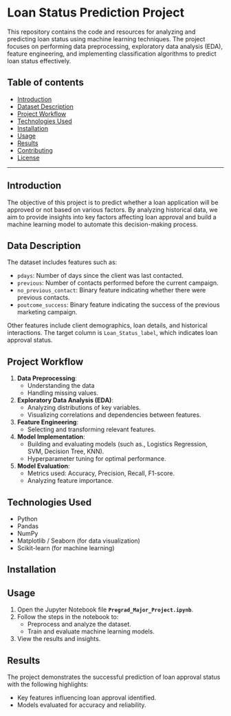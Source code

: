 # Loan Status Prediction Project
This repository contains the code and resources for analyzing and predicting loan status using machine learning techniques. The project focuses on performing data preprocessing, exploratory data analysis (EDA), feature engineering, and implementing classification algorithms to predict loan status effectively.
## Table of contents
- [Introduction](#Introduction)
- [Dataset Description](#Dataset-Description)
- [Project Workflow](#Project-Workflow)
- [Technologies Used](#Technologies-Used)
- [Installation](#Installation)
- [Usage](#Usage)
- [Results](#Results)
- [Contributing](#Contributing)
- [License](#License)

---

## Introduction
The objective of this project is to predict whether a loan application will be approved or not based on various factors. By analyzing historical data, we aim to provide insights into key factors affecting loan approval and build a machine learning model to automate this decision-making process.

## Data Description
The dataset includes features such as:
 - `pdays`: Number of days since the client was last contacted.
 - `previous`: Number of contacts performed before the current campaign.
 - `no_previous_contact`: Binary feature indicating whether there were previous contacts.
 - `poutcome_success`: Binary feature indicating the success of the previous marketing campaign.

Other features include client demographics, loan details, and historical interactions. The target column is `Loan_Status_label`, which indicates loan approval status.

## Project Workflow
1. **Data Preprocessing**:
   - Understanding the data
   - Handling missing values.
2. **Exploratory Data Analysis (EDA)**:
   - Analyzing distributions of key variables.
   - Visualizing correlations and dependencies between features.
3. **Feature Engineering**:
   - Selecting and transforming relevant features.
4. **Model Implementation**:
   - Building and evaluating models (such as., Logistics Regression, SVM, Decision Tree, KNN).
   - Hyperparameter tuning for optimal performance.
5. **Model Evaluation**:
   - Metrics used: Accuracy, Precision, Recall, F1-score.
   - Analyzing feature importance.

 ## Technologies Used
- Python
- Pandas
- NumPy
- Matplotlib / Seaborn (for data visualization)
- Scikit-learn (for machine learning)

## Installation

## Usage
1. Open the Jupyter Notebook file **`Pregrad_Major_Project.ipynb`**.
2. Follow the steps in the notebook to:
   - Preprocess and analyze the dataset.
   - Train and evaluate machine learning models.
3. View the results and insights.

## Results

The project demonstrates the successful prediction of loan approval status with the following highlights:
- Key features influencing loan approval identified.
- Models evaluated for accuracy and reliability.
